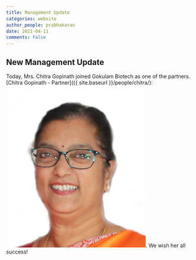 ```yaml
---
title: Management Update
categories: website
author_people: prabhakaran
date: 2021-04-11
comments: False
---
```


## New Management Update

Today, Mrs. Chitra Gopinath joined Gokulam Biotech as one of the partners. 
[Chitra Gopinath - Partner]({{ site.baseurl }}/people/chitra/):
![Chitra Gopinath](/images/people/chitra.png). We wish her all success!

